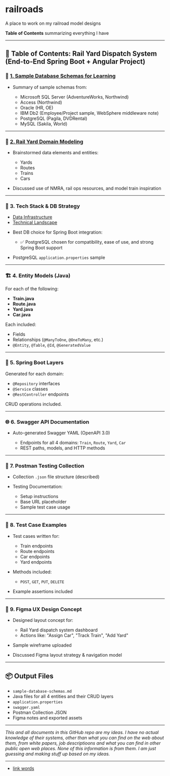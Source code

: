 # railroads
A place to work on my railroad model designs


**Table of Contents** summarizing everything I have

---

## 🧠 **Table of Contents: Rail Yard Dispatch System (End-to-End Spring Boot + Angular Project)**

### 🔹 **[1. Sample Database Schemas for Learning](https://github.com/michael-gokey-architect-25/railroads/blob/main/sample-schemas.md "sample learning schemas across major database platforms")**

* Summary of sample schemas from:

  * Microsoft SQL Server (AdventureWorks, Northwind)
  * Access (Northwind)
  * Oracle (HR, OE)
  * IBM Db2 (Employee/Project sample, WebSphere middleware note)
  * PostgreSQL (Pagila, DVDRental)
  * MySQL (Sakila, World)

---

### 🚂 **[2. Rail Yard Domain Modeling](https://github.com/michael-gokey-architect-25/railroads/blob/main/Railroad-Operations-Model.md "Key Concepts to Model in Railroad Operations")**



* Brainstormed data elements and entities:

  * Yards
  * Routes
  * Trains
  * Cars
* Discussed use of NMRA, rail ops resources, and model train inspiration

---

### 💾 **3. Tech Stack & DB Strategy**

- [Data Infrastructure](https://github.com/michael-gokey-architect-25/railroads/blob/main/Data-Infrastructure.md "Simplified Model Data Infrastructure Ideas")
- [Technical Landscape](https://github.com/michael-gokey-architect-25/railroads/blob/main/Railroad-Tech-Landscape.md 'Core Data Systems and Technical Landscape')

* Best DB choice for Spring Boot integration:

  * ✅ PostgreSQL chosen for compatibility, ease of use, and strong Spring Boot support
* PostgreSQL `application.properties` sample

---

### 🏗️ **4. Entity Models (Java)**

For each of the following:

* **Train.java**
* **Route.java**
* **Yard.java**
* **Car.java**

Each included:

* Fields
* Relationships (`@ManyToOne`, `@OneToMany`, etc.)
* `@Entity`, `@Table`, `@Id`, `@GeneratedValue`

---

### 🧩 **5. Spring Boot Layers**

Generated for each domain:

* `@Repository` interfaces
* `@Service` classes
* `@RestController` endpoints

CRUD operations included.

---

### 🌐 **6. Swagger API Documentation**

* Auto-generated Swagger YAML (OpenAPI 3.0)

  * Endpoints for all 4 domains: `Train`, `Route`, `Yard`, `Car`
  * REST paths, models, and HTTP methods

---

### 📮 **7. Postman Testing Collection**

* Collection `.json` file structure (described)
* Testing Documentation:

  * Setup instructions
  * Base URL placeholder
  * Sample test case usage

---

### 🧪 **8. Test Case Examples**

* Test cases written for:

  * Train endpoints
  * Route endpoints
  * Car endpoints
  * Yard endpoints
* Methods included:

  * `POST`, `GET`, `PUT`, `DELETE`
* Example assertions included

---

### 🎨 **9. Figma UX Design Concept**

* Designed layout concept for:

  * Rail Yard dispatch system dashboard
  * Actions like: "Assign Car", "Track Train", "Add Yard"
* Sample wireframe uploaded
* Discussed Figma layout strategy & navigation model

---

## 📦 Output Files

* `sample-database-schemas.md`
* Java files for all 4 entities and their CRUD layers
* `application.properties`
* `swagger.yaml`
* Postman Collection JSON
* Figma notes and exported assets 

---
*This and all documents in this GitHub repo are my ideas. I have no actual knowledge of their systems, other than what you can find on the web about them, from white papers, job descriptioons and what you can find in other public open web places. None of this information is from them. I am just guessing and making stuff up based on my ideas.*


---
- [link words](LINK 'title')

